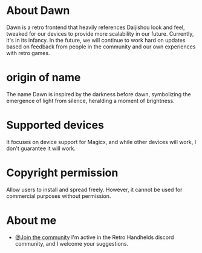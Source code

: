 # About Dawn

Dawn is a retro frontend that heavily references Daijishou look and feel, tweaked for our devices to provide more scalability in our future. Currently, it\'s in its infancy. In the future, we will continue to work hard on updates based on feedback from people in the community and our own experiences with retro games.

# origin of name

The name Dawn is inspired by the darkness before dawn, symbolizing the emergence of light from silence, heralding a moment of brightness.

# Supported devices

It focuses on device support for Magicx, and while other devices will work, I don't guarantee it will work.

# Copyright permission

Allow users to install and spread freely.
However, it cannot be used for commercial purposes without permission.

# About me
- [@Join the community](https://discord.gg/retrohandhelds)
I'm active in the Retro Handhelds discord community, and I welcome your suggestions.
